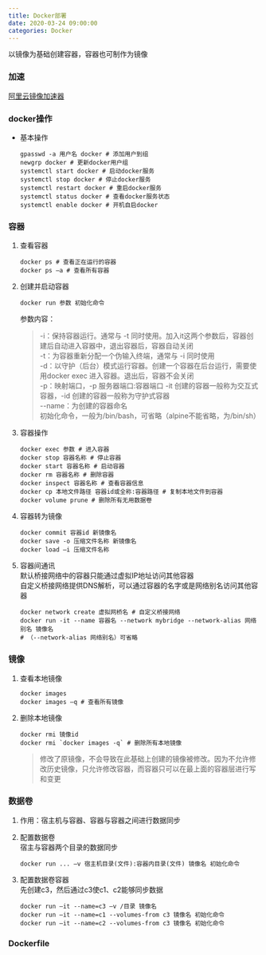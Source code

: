 ```yaml
---
title: Docker部署
date: 2020-03-24 09:00:00
categories: Docker
---
```

以镜像为基础创建容器，容器也可制作为镜像

### 加速
[阿里云镜像加速器](https://cr.console.aliyun.com/cn-hangzhou/instances/mirrors)

### docker操作
- 基本操作
   ```
   gpasswd -a 用户名 docker # 添加用户到组
   newgrp docker # 更新docker用户组
   systemctl start docker # 启动docker服务
   systemctl stop docker # 停止docker服务
   systemctl restart docker # 重启docker服务
   systemctl status docker # 查看docker服务状态
   systemctl enable docker # 开机自启docker
   ```

### 容器
1. 查看容器
   ```
   docker ps # 查看正在运行的容器
   docker ps –a # 查看所有容器
   ```

2. 创建并启动容器
   ```
   docker run 参数 初始化命令
   ```
   参数内容：
   >-i：保持容器运行。通常与 -t 同时使用。加入it这两个参数后，容器创建后自动进入容器中，退出容器后，容器自动关闭  
    -t：为容器重新分配一个伪输入终端，通常与 -i 同时使用  
    -d：以守护（后台）模式运行容器。创建一个容器在后台运行，需要使用docker exec 进入容器。退出后，容器不会关闭  
    -p：映射端口，-p 服务器端口:容器端口
    -it 创建的容器一般称为交互式容器，-id 创建的容器一般称为守护式容器  
    --name：为创建的容器命名  
    初始化命令，一般为/bin/bash，可省略（alpine不能省略，为/bin/sh）
3. 容器操作
   ```
   docker exec 参数 # 进入容器
   docker stop 容器名称 # 停止容器
   docker start 容器名称 # 启动容器
   docker rm 容器名称 # 删除容器
   docker inspect 容器名称 # 查看容器信息
   docker cp 本地文件路径 容器id或全称:容器路径 # 复制本地文件到容器
   docker volume prune # 删除所有无用数据卷
   ```

4. 容器转为镜像
   ```
   docker commit 容器id 新镜像名
   docker save -o 压缩文件名称 新镜像名
   docker load –i 压缩文件名称
   ```
5. 容器间通讯  
默认桥接网络中的容器只能通过虚拟IP地址访问其他容器  
自定义桥接网络提供DNS解析，可以通过容器的名字或是网络别名访问其他容器
   ```
   docker network create 虚拟网桥名 # 自定义桥接网络
   docker run -it --name 容器名 --network mybridge --network-alias 网络别名 镜像名
   # （--network-alias 网络别名）可省略
   ```

### 镜像
1. 查看本地镜像
   ```
   docker images
   docker images –q # 查看所有镜像
   ```

2. 删除本地镜像
   ```
   docker rmi 镜像id
   docker rmi `docker images -q` # 删除所有本地镜像
   ```
   >修改了原镜像，不会导致在此基础上创建的镜像被修改。因为不允许修改历史镜像，只允许修改容器，而容器只可以在最上面的容器层进行写和变更

### 数据卷
1. 作用：宿主机与容器、容器与容器之间进行数据同步

2. 配置数据卷  
宿主与容器两个目录的数据同步
   ```
   docker run ... –v 宿主机目录(文件):容器内目录(文件) 镜像名 初始化命令
   ```

3. 配置数据卷容器  
先创建c3，然后通过c3使c1、c2能够同步数据
   ```
   docker run –it --name=c3 –v /目录 镜像名
   docker run –it --name=c1 --volumes-from c3 镜像名 初始化命令
   docker run –it --name=c2 --volumes-from c3 镜像名 初始化命令
   ```

### Dockerfile
